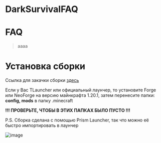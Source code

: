 # DarkSurvivalFAQ
<h1>FAQ</h1>

> аааа

<h1>Установка сборки</h1>

Ссылка для закачки сборки [здесь](https://drive.google.com/file/d/1YBhqQgfGbZRW6DQCF-5njPmYrIeV9etD/view?usp=drive_link)

Если у Вас TLauncher или официальный лаунчер, то установите Forge или NeoForge на версию майнкрафта 1.20.1, затем перенесите папки: <b>config, mods</b> в папку .minecraft

<b>!!! ПРОВЕРЬТЕ, ЧТОБЫ В ЭТИХ ПАПКАХ БЫЛО ПУСТО !!!</b>

P.S. Сборка сделана с помощью Prism Launcher, так что можно её быстро импортировать в лаунчер

![image](https://github.com/leoenought/DarkSurvivalFAQ/assets/75946816/2c303303-0d00-42b0-a36e-ec693b8b5ddf)

